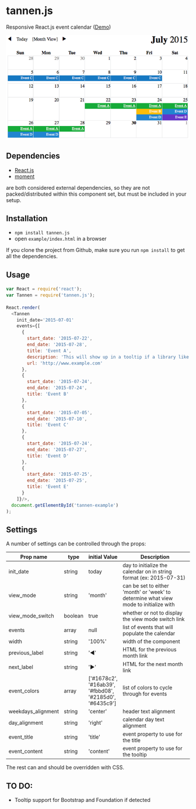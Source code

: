 # tannen.js
Responsive React.js event calendar ([Demo](http://tirdadc.github.io/tannen.js/))

![alt tag](tannen.png)

## Dependencies
- [React.js](https://github.com/facebook/react)
- [moment](https://github.com/moment/moment/)

are both considered external dependencies, so they are not packed/distributed within this component set, but must be included in your setup.

## Installation
- `npm install tannen.js`
- open `example/index.html` in a browser

If you clone the project from Github, make sure you run `npm install` to get all the dependencies.

## Usage
``` javascript
var React = require('react');
var Tannen = require('tannen.js');

React.render(
  <Tannen
    init_date='2015-07-01'
    events={[
      {
        start_date: '2015-07-22',
        end_date: '2015-07-28',
        title: 'Event A',
        description: 'This will show up in a tooltip if a library like Semantic UI is detected.',
        url: 'http://www.example.com'
      },
      {
        start_date: '2015-07-24',
        end_date: '2015-07-24',
        title: 'Event B'
      },
      {
        start_date: '2015-07-05',
        end_date: '2015-07-10',
        title: 'Event C'
      },
      {
        start_date: '2015-07-24',
        end_date: '2015-07-27',
        title: 'Event D'
      },
      {
        start_date: '2015-07-25',
        end_date: '2015-07-25',
        title: 'Event E'
      }
    ]}/>,
  document.getElementById('tannen-example')
);
```

## Settings
A number of settings can be controlled through the props:

Prop name | type | initial Value | Description
--------- | ---- | ------------- | -----------
init_date | string | today | day to initialize the calendar on in string format (ex: 2015-07-31)
view_mode | string | 'month' | can be set to either 'month' or 'week' to determine what view mode to initialize with
view_mode_switch | boolean | true | whether or not to display the view mode switch link
events | array | null | list of events that will populate the calendar
|width|string|'100%'|width of the component|
|previous_label|string|'&#9664;'|HTML for the previous month link|
|next_label|string|'&#9654;'|HTML for the next month link|
|event_colors|array|['#1678c2',<br/>'#16ab39',<br/>'#fbbd08',<br/>'#2185d0',<br/>'#6435c9']|list of colors to cycle through for events|
|weekdays_alignment|string|'center'|header text alignment|
|day_alignment|string|'right'|calendar day text alignment|
|event_title|string|'title'|event property to use for the title|
|event_content|string|'content'|event property to use for the tooltip|

The rest can and should be overridden with CSS.

## TO DO:
- Tooltip support for Bootstrap and Foundation if detected

